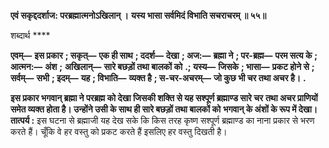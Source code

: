 **एवं सकृद्ददर्शाज: परब्रह्मात्मनोऽखिलान् ।** **यस्य भासा सर्वमिदं विभाति सचराचरम् ॥ ५५॥** 

शब्दार्थ **** 

**एवम्—** **इस प्रकार** **; सकृत्—** **एक ही साथ** **; ददर्श—** **देखा** **; अज:—** **ब्रह्मा ने** **; पर-ब्रह्म—** **परम सत्य के** **; आत्मन:—** **अंश** **;** **अखिलान्—** **सारे बछड़ों तथा बालकों को** **.; यस्य—** **जिसके** **; भासा—** **प्रकट होने से** **; सर्वम्—** **सभी** **; इदम्—** **यह** **; विभाति—** **व्यक्त है** **; स-चर-अचरम्—** **जो कुछ भी चर तथा अचर है।** **.** 

**इस प्रकार भगवान् ब्रह्मा ने परब्रह्म को देखा जिसकी शक्ति से यह सश्पूर्ण ब्रह्माण्ड सारे चर** **तथा अचर प्राणियों समेत व्यक्त होता है। उन्होंने उसी के साथ ही सारे बछड़ों तथा बालकों को** **भगवान् के अंशों के रूप में देखा।** **तात्पर्य :** इस घटना से ब्रह्माजी यह देख सके कि किस तरह कृष्ण सश्पूर्ण ब्रह्माण्ड का नाना प्रकार से भरण करते हैं। चूँकि वे हर वस्तु को प्रकट करते हैं इसलिए हर वस्तु दिखती है।  